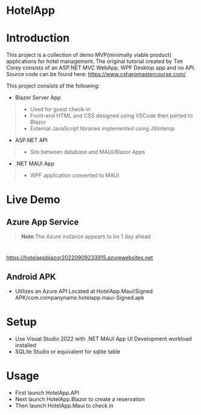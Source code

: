 # HotelApp

# Introduction
This project is a collection of demo MVP(minimally viable product) applications for hotel management.
The original tutorial created by Tim Corey consists of an ASP.NET MVC WebApp, WPF Desktop app and no API. 
Source code can be found here: https://www.csharpmastercourse.com/

This project consists of the following:
* Blazor Server App
> * Used for guest check-in
> * Front-end HTML and CSS designed using VSCode then ported to Blazor
> * External JavaScript libraries implemented using JSInterop
* ASP.NET API 
> * Sits between database and MAUI/Blazor Apps
* .NET MAUI App
> * WPF application converted to MAUI


# Live Demo
## Azure App Service
> **Note**:The Azure instance appears to be 1 day ahead
#
https://hotelappblazor20220909233915.azurewebsites.net

## Android APK
* Utilizes an Azure API
Located at HotelApp.Maui/Signed APK/com.companyname.hotelapp.maui-Signed.apk



# Setup
* Use Visual Studio 2022 with .NET MAUI App UI Development workload installed
* SQLite Studio or equivalent for sqlite table

# Usage
* First launch HotelApp.API 
* Next launch HotelApp.Blazor to create a reservation
* Then launch HotelApp.Maui to check in


